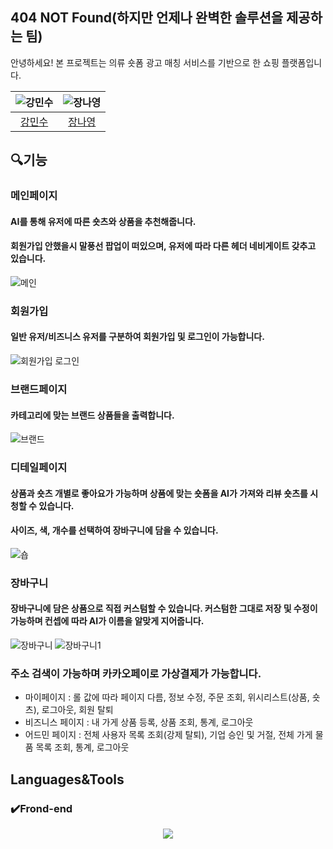 ## 404 NOT Found(하지만 언제나 완벽한 솔루션을 제공하는 팀)

안녕하세요! 본 프로젝트는 의류 숏폼 광고 매칭 서비스를 기반으로 한 쇼핑 플랫폼입니다.

| ![강민수](https://avatars.githubusercontent.com/u/150498634?v=4) | ![장나영](https://avatars.githubusercontent.com/u/112605030?v=4) | 
| :-------------------------------------------------------------: | :-------------------------------------------------------------: |
|             [강민수](https://github.com/HanUL220)              |              [장나영](https://github.com/skdod2453)               | 

## 🔍기능

### 메인페이지
#### AI를 통해 유저에 따른 숏츠와 상품을 추천해줍니다.
#### 회원가입 안했을시 말풍선 팝업이 떠있으며, 유저에 따라 다른 헤더 네비게이트 갖추고 있습니다.
![메인](https://github.com/user-attachments/assets/e862590b-4820-48a2-99a5-a475d373a3aa)

### 회원가입
#### 일반 유저/비즈니스 유저를 구분하여 회원가입 및 로그인이 가능합니다.
![회원가입 로그인](https://github.com/user-attachments/assets/c11d0d6b-75a5-4283-8f72-c2b212e708f8)

### 브랜드페이지
#### 카테고리에 맞는 브랜드 상품들을 출력합니다.
![브랜드](https://github.com/user-attachments/assets/b5a96598-95f3-45c5-8fcc-9f2a85dccb74)


### 디테일페이지
#### 상품과 숏츠 개별로 좋아요가 가능하며 상품에 맞는 숏폼을 AI가 가져와 리뷰 숏츠를 시청할 수 있습니다.
#### 사이즈, 색, 개수를 선택하여 장바구니에 담을 수 있습니다.
![숍](https://github.com/user-attachments/assets/13866ebf-d607-4223-9fe4-ff15952edda5)

### 장바구니
#### 장바구니에 담은 상품으로 직접 커스텀할 수 있습니다. 커스텀한 그대로 저장 및 수정이 가능하며 컨셉에 따라 AI가 이름을 알맞게 지어줍니다.
![장바구니](https://github.com/user-attachments/assets/c7ca511d-5d01-41b0-b06b-58b24eab0a56)
![장바구니1](https://github.com/user-attachments/assets/05b649bf-b1ca-42fa-8828-a9313cdf3681)

### 주소 검색이 가능하며 카카오페이로 가상결제가 가능합니다.


- 마이페이지 : 롤 값에 따라 페이지 다름, 정보 수정, 주문 조회, 위시리스트(상품, 숏츠), 로그아웃, 회원 탈퇴
- 비즈니스 페이지 : 내 가게 상품 등록, 상품 조회, 통계, 로그아웃
- 어드민 페이지 : 전체 사용자 목록 조회(강제 탈퇴), 기업 승인 및 거절, 전체 가게 물품 목록 조회, 통계, 로그아웃


## Languages&Tools
### ✔️Frond-end
<p align="center">
  <a href="https://skillicons.dev">
    <img src="https://skillicons.dev/icons?i=react,bootstrap,npm,html,css,js,figma,github,notion" />
  </a>
</p>
